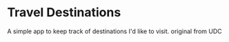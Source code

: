 # Travel Destinations

A simple app to keep track of destinations I'd like to visit. original from UDC

